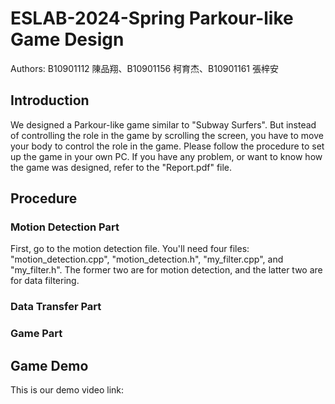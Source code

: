 # ESLAB-2024-Spring Parkour-like Game Design
Authors: B10901112 陳品翔、B10901156 柯育杰、B10901161 張梓安  

## Introduction
We designed a Parkour-like game similar to "Subway Surfers". But instead of controlling the role in the game by scrolling the screen, you have to move your body to control the role in the game. Please follow the procedure to set up the game in your own PC. If you have any problem, or want to know how the game was designed, refer to the "Report.pdf" file.  

## Procedure
### Motion Detection Part
First, go to the motion detection file. You'll need four files: "motion_detection.cpp", "motion_detection.h", "my_filter.cpp", and "my_filter.h". The former two are for motion detection, and the latter two are for data filtering.  
### Data Transfer Part
  
### Game Part
  

## Game Demo
This is our demo video link:
